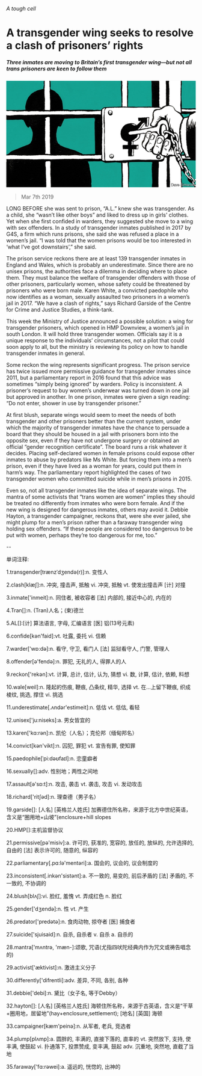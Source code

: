 ###### A tough cell

# A transgender wing seeks to resolve a clash of prisoners’ rights 

##### Three inmates are moving to Britain’s first transgender wing—but not all trans prisoners are keen to follow them 

![image](images/20190309_BRD001.jpg) 

> Mar 7th 2019 

LONG BEFORE she was sent to prison, “A.L.” knew she was transgender. As a child, she “wasn’t like other boys” and liked to dress up in girls’ clothes. Yet when she first confided in warders, they suggested she move to a wing with sex offenders. In a study of transgender inmates published in 2017 by G4S, a firm which runs prisons, she said she was refused a place in a women’s jail. “I was told that the women prisons would be too interested in ‘what I’ve got downstairs’,” she said. 

The prison service reckons there are at least 139 transgender inmates in England and Wales, which is probably an underestimate. Since there are no unisex prisons, the authorities face a dilemma in deciding where to place them. They must balance the welfare of transgender offenders with those of other prisoners, particularly women, whose safety could be threatened by prisoners who were born male. Karen White, a convicted paedophile who now identifies as a woman, sexually assaulted two prisoners in a women’s jail in 2017. “We have a clash of rights,” says Richard Garside of the Centre for Crime and Justice Studies, a think-tank. 

This week the Ministry of Justice announced a possible solution: a wing for transgender prisoners, which opened in HMP Downview, a women’s jail in south London. It will hold three transgender women. Officials say it is a unique response to the individuals’ circumstances, not a pilot that could soon apply to all, but the ministry is reviewing its policy on how to handle transgender inmates in general. 

Some reckon the wing represents significant progress. The prison service has twice issued more permissive guidance for transgender inmates since 2011, but a parliamentary report in 2016 found that this advice was sometimes “simply being ignored” by warders. Policy is inconsistent. A prisoner’s request to buy women’s underwear was turned down in one jail but approved in another. In one prison, inmates were given a sign reading: “Do not enter, shower in use by transgender prisoner.” 

At first blush, separate wings would seem to meet the needs of both transgender and other prisoners better than the current system, under which the majority of transgender inmates have the chance to persuade a board that they should be housed in a jail with prisoners born into the opposite sex, even if they have not undergone surgery or obtained an official “gender recognition certificate”. The board runs a risk whatever it decides. Placing self-declared women in female prisons could expose other inmates to abuse by predators like Ms White. But forcing them into a men’s prison, even if they have lived as a woman for years, could put them in harm’s way. The parliamentary report highlighted the cases of two transgender women who committed suicide while in men’s prisons in 2015. 

Even so, not all transgender inmates like the idea of separate wings. The mantra of some activists that “trans women are women” implies they should be treated no differently from inmates who were born female. And if the new wing is designed for dangerous inmates, others may avoid it. Debbie Hayton, a transgender campaigner, reckons that, were she ever jailed, she might plump for a men’s prison rather than a faraway transgender wing holding sex offenders. “If these people are considered too dangerous to be put with women, perhaps they’re too dangerous for me, too.” 

-- 

 单词注释:

1.transgender[trænzˈdʒendə(r)]:n. 变性人 

2.clash[klæʃ]:n. 冲突, 撞击声, 抵触 vi. 冲突, 抵触 vt. 使发出撞击声 [计] 对撞 

3.inmate['inmeit]:n. 同住者, 被收容者 [法] 内部的, 接近中心的, 内在的 

4.Tran[]:n. (Tran)人名；(柬)德兰 

5.AL[]:[计] 算法语言, 字母, 汇编语言 [医] 铝(13号元素) 

6.confide[kәn'faid]:vt. 吐露, 委托 vi. 信赖 

7.warder['wɒ:dә]:n. 看守, 守卫, 看门人 [法] 监狱看守人, 门警, 管理人 

8.offender[ә'fendә]:n. 罪犯, 无礼的人, 得罪人的人 

9.reckon['rekәn]:vt. 计算, 总计, 估计, 认为, 猜想 vi. 数, 计算, 估计, 依赖, 料想 

10.wale[weil]:n. 隆起的伤痕, 鞭痕, 凸条纹, 精华, 选择 vt. 在...上留下鞭痕, 织成棱纹, 挑选, 撑住 vi. 挑选 

11.underestimate[.ʌndәr'estimeit]:n. 低估 vt. 低估, 看轻 

12.unisex['ju:niseks]:a. 男女皆宜的 

13.karen['kɑ:rәn]:n. 凯伦（人名）；克伦邦（缅甸邦名） 

14.convict[kәn'vikt]:n. 囚犯, 罪犯 vt. 宣告有罪, 使知罪 

15.paedophile[ˈpi:dəʊfaɪl]:n. 恋童癖者 

16.sexually[]:adv. 性别地；两性之间地 

17.assault[ә'sɒ:t]:n. 攻击, 袭击 vt. 袭击, 攻击 vi. 发动攻击 

18.richard['ritʃәd]:n. 理查德（男子名） 

19.garside[]: [人名] [英格兰人姓氏] 加赛德住所名称，来源于北方中世纪英语，含义是“圈用地+山坡”(enclosure+hill slopes 

20.HMP[]:主机监督协议 

21.permissive[pә'misiv]:a. 许可的, 获准的, 宽容的, 放任的, 放纵的, 允许选择的, 自由的 [法] 表示许可的, 随意的, 纵容的 

22.parliamentary[.pɑ:lә'mentәri]:a. 国会的, 议会的, 议会制度的 

23.inconsistent[.inkәn'sistәnt]:a. 不一致的, 易变的, 前后矛盾的 [法] 矛盾的, 不一致的, 不协调的 

24.blush[blʌʃ]:vi. 脸红, 羞愧 vt. 弄成红色 n. 脸红 

25.gender['dʒendә]:n. 性 vt. 产生 

26.predator['predәtә]:n. 食肉动物, 掠夺者 [医] 捕食者 

27.suicide['sjuisaid]:n. 自杀, 自杀者 v. 自杀 a. 自杀的 

28.mantra['mʌntrә, 'mæn-]:颂歌, 咒语(尤指四吠陀经典内作为咒文或祷告唱念的) 

29.activist['æktivist]:n. 激进主义分子 

30.differently['difrentli]:adv. 差异, 不同, 各别, 各种 

31.debbie['debi]:n. 黛比（女子名, 等于Debby） 

32.hayton[]: [人名] [英格兰人姓氏] 海顿住所名称，来源于古英语，含义是“干草+圈用地，居留地”(hay+enclosure,settlement); [地名] [英国] 海顿 

33.campaigner[kæm'peinә]:n. 从军者, 老兵, 竞选者 

34.plump[plʌmp]:a. 圆胖的, 丰满的, 直接下落的, 直率的 vt. 突然放下, 支持, 使丰满, 使鼓起 vi. 扑通落下, 投票赞成, 变丰满, 鼓起 adv. 沉重地, 突然地, 直截了当地 

35.faraway['fɑ:rәwei]:a. 遥远的, 恍惚的, 出神的 

